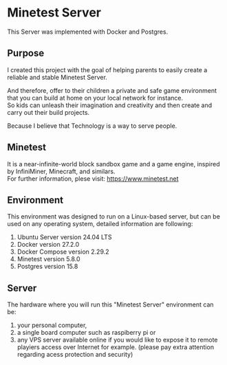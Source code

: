 # Minetest⁠ Server
This Server was implemented with Docker and Postgres.  


## Purpose
I created this project with the goal of helping parents to easily create a reliable and stable Minetest Server.

And therefore, offer to their children a private and safe game environment that you can build at home on your local network for instance.
<br> So kids can unleash their imagination and creativity and then create and carry out their build projects.

Because I believe that Technology is a way to serve people.


## Minetest
It is a near-infinite-world block sandbox game and a game engine, inspired by InfiniMiner, Minecraft, and similars.<br>
For further information, plese visit: https://www.minetest.net


## Environment
This environment was designed to run on a Linux-based server, but can be used on any operating system, detailed information are following:

1. Ubuntu Server version 24.04 LTS
2. Docker version 27.2.0
3. Docker Compose version 2.29.2
4. Minetest version 5.8.0
5. Postgres version 15.8


## Server
The hardware where you will run this "Minetest Server" environment can be:
1. your personal computer,
2. a single board computer such as raspiberry pi or
3. any VPS server available online if you would like to expose it to remote playiers access over Internet for example. (please pay extra attention regarding acess protection and security)
